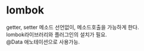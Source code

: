 # lombok  
getter, setter 메소드 선언없이, 메소드호출을 가능하게 한다.  
lombok라이브러리와 플러그인의 설치가 필요.  
@Data 애노테이션으로 사용가능.  
